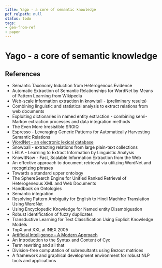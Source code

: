 ```yaml
---
title: Yago - a core of semantic knowledge
pdf_relpath: null
status: todo
tags:
- gen-from-ref
- paper
---
```


# Yago - a core of semantic knowledge

## References

- Semantic Taxonomy Induction from Heterogenous Evidence
- Automatic Extraction of Semantic Relationships for WordNet by Means of Pattern Learning from Wikipedia
- Web-scale information extraction in knowitall - (preliminary results)
- Combining linguistic and statistical analysis to extract relations from web documents
- Exploiting dictionaries in named entity extraction - combining semi-Markov extraction processes and data integration methods
- The Even More Irresistible SROIQ
- Espresso - Leveraging Generic Patterns for Automatically Harvesting Semantic Relations
- [WordNet - an electronic lexical database](./wordnet-an-electronic-lexical-database.md)
- Snowball - extracting relations from large plain-text collections
- LEILA - Learning to Extract Information by Linguistic Analysis
- KnowItNow - Fast, Scalable Information Extraction from the Web
- An effective approach to document retrieval via utilizing WordNet and recognizing phrases
- Towards a standard upper ontology
- The SphereSearch Engine for Unified Ranked Retrieval of Heterogeneous XML and Web Documents
- Handbook on Ontologies
- Semantic integration
- Resolving Pattern Ambiguity for English to Hindi Machine Translation Using WordNet
- Using Encyclopedic Knowledge for Named entity Disambiguation
- Robust identification of fuzzy duplicates
- Transductive Learning for Text Classification Using Explicit Knowledge Models
- TopX and XXL at INEX 2005
- [Artificial Intelligence - A Modern Approach](./artificial-intelligence-a-modern-approach.md)
- An Introduction to the Syntax and Content of Cyc
- Term rewriting and all that
- Division-free computation of subresultants using Bezout matrices
- A framework and graphical development environment for robust NLP tools and applications
